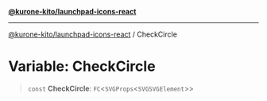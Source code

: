 [**@kurone-kito/launchpad-icons-react**](../README.md)

***

[@kurone-kito/launchpad-icons-react](../globals.md) / CheckCircle

# Variable: CheckCircle

> `const` **CheckCircle**: `FC`\<`SVGProps`\<`SVGSVGElement`\>\>
